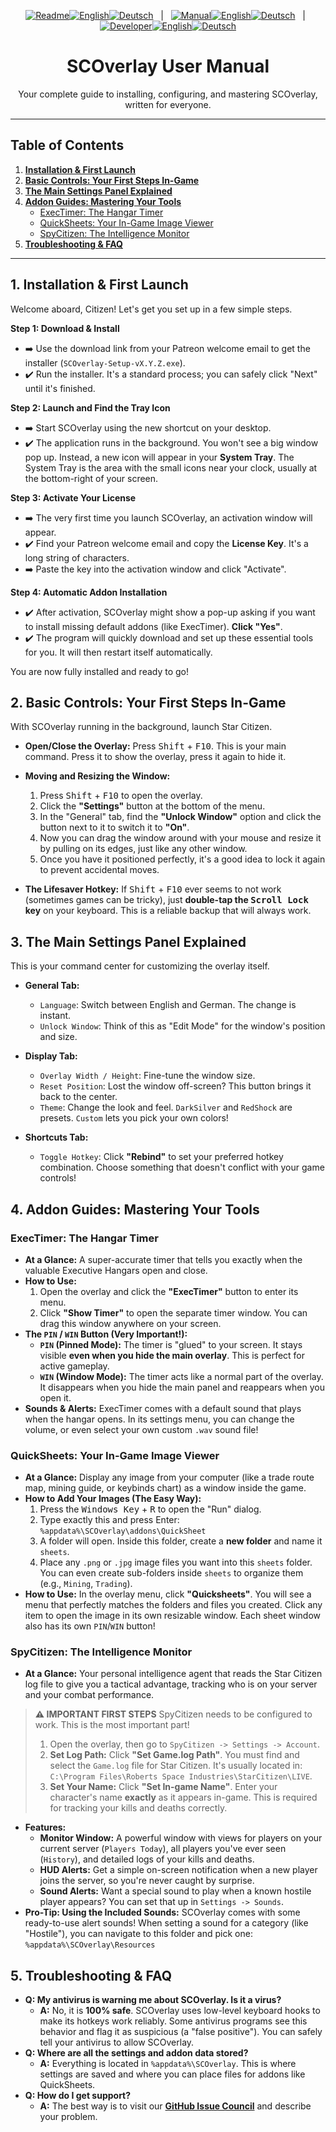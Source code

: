 <p align="center">
  <!-- Readme Links -->
  <a href="README.md"><img src="https://img.shields.io/badge/Readme-007bff?style=for-the-badge" alt="Readme"></a><!--
  --><a href="README.md"><img src="https://img.shields.io/badge/EN-007bff?style=for-the-badge" alt="English"></a><!--
  --><a href="README.de.md"><img src="https://img.shields.io/badge/DE-555?style=for-the-badge" alt="Deutsch"></a>
  &nbsp;&nbsp;|&nbsp;&nbsp;
  <!-- Manual Links -->
  <a href="MANUAL.md"><img src="https://img.shields.io/badge/Manual-555?style=for-the-badge" alt="Manual"></a><!--
  --><a href="MANUAL.md"><img src="https://img.shields.io/badge/EN-555?style=for-the-badge" alt="English"></a><!--
  --><a href="MANUAL.de.md"><img src="https://img.shields.io/badge/DE-555?style=for-the-badge" alt="Deutsch"></a>
  &nbsp;&nbsp;|&nbsp;&nbsp;
  <!-- Developer/SDK Links -->
  <a href="SDK_MANUAL.md"><img src="https://img.shields.io/badge/Developer-555?style=for-the-badge" alt="Developer"></a><!--
  --><a href="SDK_MANUAL.md"><img src="https://img.shields.io/badge/EN-555?style=for-the-badge" alt="English"></a><!--
  --><a href="SDK_MANUAL.de.md"><img src="https://img.shields.io/badge/DE-555?style=for-the-badge" alt="Deutsch"></a>
</p>

<h1 align="center">SCOverlay User Manual</h1>
<p align="center">Your complete guide to installing, configuring, and mastering SCOverlay, written for everyone.</p>

---

## Table of Contents

1.  [**Installation & First Launch**](#1-installation--first-launch)
2.  [**Basic Controls: Your First Steps In-Game**](#2-basic-controls-your-first-steps-in-game)
3.  [**The Main Settings Panel Explained**](#3-the-main-settings-panel-explained)
4.  [**Addon Guides: Mastering Your Tools**](#4-addon-guides-mastering-your-tools)
    *   [ExecTimer: The Hangar Timer](#exectimer-the-hangar-timer)
    *   [QuickSheets: Your In-Game Image Viewer](#quicksheets-your-in-game-image-viewer)
    *   [SpyCitizen: The Intelligence Monitor](#spycitizen-the-intelligence-monitor)
5.  [**Troubleshooting & FAQ**](#5-troubleshooting--faq)

---

## 1. Installation & First Launch

Welcome aboard, Citizen! Let's get you set up in a few simple steps.

**Step 1: Download & Install**
-   ➡️ Use the download link from your Patreon welcome email to get the installer (`SCOverlay-Setup-vX.Y.Z.exe`).
-   ✔️ Run the installer. It's a standard process; you can safely click "Next" until it's finished.

**Step 2: Launch and Find the Tray Icon**
-   ➡️ Start SCOverlay using the new shortcut on your desktop.
-   ✔️ The application runs in the background. You won't see a big window pop up. Instead, a new icon will appear in your **System Tray**. The System Tray is the area with the small icons near your clock, usually at the bottom-right of your screen.

**Step 3: Activate Your License**
-   ➡️ The very first time you launch SCOverlay, an activation window will appear.
-   ✔️ Find your Patreon welcome email and copy the **License Key**. It's a long string of characters.
-   ➡️ Paste the key into the activation window and click "Activate".

**Step 4: Automatic Addon Installation**
-   ✔️ After activation, SCOverlay might show a pop-up asking if you want to install missing default addons (like ExecTimer). **Click "Yes"**.
-   ✔️ The program will quickly download and set up these essential tools for you. It will then restart itself automatically.

You are now fully installed and ready to go!

## 2. Basic Controls: Your First Steps In-Game

With SCOverlay running in the background, launch Star Citizen.

-   **Open/Close the Overlay:** Press <kbd>Shift</kbd> + <kbd>F10</kbd>. This is your main command. Press it to show the overlay, press it again to hide it.

-   **Moving and Resizing the Window:**
    1.  Press <kbd>Shift</kbd> + <kbd>F10</kbd> to open the overlay.
    2.  Click the **"Settings"** button at the bottom of the menu.
    3.  In the "General" tab, find the **"Unlock Window"** option and click the button next to it to switch it to **"On"**.
    4.  Now you can drag the window around with your mouse and resize it by pulling on its edges, just like any other window.
    5.  Once you have it positioned perfectly, it's a good idea to lock it again to prevent accidental moves.

-   **The Lifesaver Hotkey:** If <kbd>Shift</kbd> + <kbd>F10</kbd> ever seems to not work (sometimes games can be tricky), just **double-tap the <kbd>Scroll Lock</kbd> key** on your keyboard. This is a reliable backup that will always work.

## 3. The Main Settings Panel Explained

This is your command center for customizing the overlay itself.

-   **General Tab:**
    *   `Language`: Switch between English and German. The change is instant.
    *   `Unlock Window`: Think of this as "Edit Mode" for the window's position and size.

-   **Display Tab:**
    *   `Overlay Width / Height`: Fine-tune the window size.
    *   `Reset Position`: Lost the window off-screen? This button brings it back to the center.
    *   `Theme`: Change the look and feel. `DarkSilver` and `RedShock` are presets. `Custom` lets you pick your own colors!

-   **Shortcuts Tab:**
    *   `Toggle Hotkey`: Click **"Rebind"** to set your preferred hotkey combination. Choose something that doesn't conflict with your game controls!

## 4. Addon Guides: Mastering Your Tools

### ExecTimer: The Hangar Timer

-   **At a Glance:** A super-accurate timer that tells you exactly when the valuable Executive Hangars open and close.
-   **How to Use:**
    1.  Open the overlay and click the **"ExecTimer"** button to enter its menu.
    2.  Click **"Show Timer"** to open the separate timer window. You can drag this window anywhere on your screen.
-   **The `PIN` / `WIN` Button (Very Important!):**
    *   **`PIN` (Pinned Mode):** The timer is "glued" to your screen. It stays visible **even when you hide the main overlay**. This is perfect for active gameplay.
    *   **`WIN` (Window Mode):** The timer acts like a normal part of the overlay. It disappears when you hide the main panel and reappears when you open it.
-   **Sounds & Alerts:** ExecTimer comes with a default sound that plays when the hangar opens. In its settings menu, you can change the volume, or even select your own custom `.wav` sound file!

### QuickSheets: Your In-Game Image Viewer

-   **At a Glance:** Display any image from your computer (like a trade route map, mining guide, or keybinds chart) as a window inside the game.
-   **How to Add Your Images (The Easy Way):**
    1.  Press the <kbd>Windows Key</kbd> + <kbd>R</kbd> to open the "Run" dialog.
    2.  Type exactly this and press Enter: `%appdata%\SCOverlay\addons\QuickSheet`
    3.  A folder will open. Inside this folder, create a **new folder** and name it `sheets`.
    4.  Place any `.png` or `.jpg` image files you want into this `sheets` folder. You can even create sub-folders inside `sheets` to organize them (e.g., `Mining`, `Trading`).
-   **How to Use:** In the overlay menu, click **"Quicksheets"**. You will see a menu that perfectly matches the folders and files you created. Click any item to open the image in its own resizable window. Each sheet window also has its own `PIN`/`WIN` button!

### SpyCitizen: The Intelligence Monitor

-   **At a Glance:** Your personal intelligence agent that reads the Star Citizen log file to give you a tactical advantage, tracking who is on your server and your combat performance.

> **⚠️ IMPORTANT FIRST STEPS**
> SpyCitizen needs to be configured to work. This is the most important part!
> 1.  Open the overlay, then go to `SpyCitizen -> Settings -> Account`.
> 2.  **Set Log Path:** Click **"Set Game.log Path"**. You must find and select the `Game.log` file for Star Citizen. It's usually located in: `C:\Program Files\Roberts Space Industries\StarCitizen\LIVE`.
> 3.  **Set Your Name:** Click **"Set In-game Name"**. Enter your character's name **exactly** as it appears in-game. This is required for tracking your kills and deaths correctly.

-   **Features:**
    *   **Monitor Window:** A powerful window with views for players on your current server (`Players Today`), all players you've ever seen (`History`), and detailed logs of your kills and deaths.
    *   **HUD Alerts:** Get a simple on-screen notification when a new player joins the server, so you're never caught by surprise.
    *   **Sound Alerts:** Want a special sound to play when a known hostile player appears? You can set that up in `Settings -> Sounds`.
-   **Pro-Tip: Using the Included Sounds:** SCOverlay comes with some ready-to-use alert sounds! When setting a sound for a category (like "Hostile"), you can navigate to this folder and pick one: `%appdata%\SCOverlay\Resources`

## 5. Troubleshooting & FAQ

-   **Q: My antivirus is warning me about SCOverlay. Is it a virus?**
    *   **A:** No, it is **100% safe**. SCOverlay uses low-level keyboard hooks to make its hotkeys work reliably. Some antivirus programs see this behavior and flag it as suspicious (a "false positive"). You can safely tell your antivirus to allow SCOverlay.
-   **Q: Where are all the settings and addon data stored?**
    *   **A:** Everything is located in `%appdata%\SCOverlay`. This is where settings are saved and where you can place files for addons like QuickSheets.
-   **Q: How do I get support?**
    *   **A:** The best way is to visit our **[GitHub Issue Council](https://github.com/BlugDeg/SCOverlay-Updates/issues)** and describe your problem.
